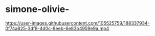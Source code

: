 # simone-olivie-

https://user-images.githubusercontent.com/105525759/188337934-0f74a825-3df8-4d0c-8eeb-6e83b4959e9a.mp4

